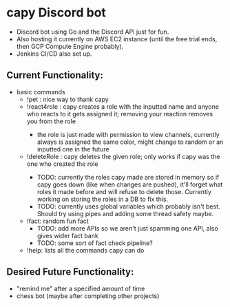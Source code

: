 # capy Discord bot
- Discord bot using Go and the Discord API just for fun. 
- Also hosting it currently on AWS EC2 instance (until the free trial ends, then GCP Compute Engine probably).
- Jenkins CI/CD also set up. 

## Current Functionality:
- basic commands
    - !pet : nice way to thank capy
    - !react4role <role name> : capy creates a role with the inputted name and anyone who reacts to it gets assigned it; removing your reaction removes you from the role
        - the role is just made with permission to view channels, currently always is assigned the same color, might change to random or an inputted one in the future
    - !deleteRole <role name> : capy deletes the given role; only works if capy was the one who created the role
        - TODO: currently the roles capy made are stored in memory so if capy goes down (like when changes are pushed), it'll forget what roles it made before and will refuse to delete those. Currently working on storing the roles in a DB to fix this.
        - TODO: currently uses global variables which probably isn't best. Should try using pipes and adding some thread safety maybe.
    - !fact: random fun fact
        - TODO: add more APIs so we aren't just spamming one API, also gives wider fact bank
        - TODO: some sort of fact check pipeline?
    - !help: lists all the commands capy can do

## Desired Future Functionality:
- "remind me" after a specified amount of time
- chess bot (maybe after completing other projects)
